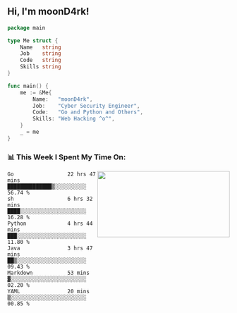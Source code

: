 <h2> Hi, I'm moonD4rk!</h2>

```go
package main

type Me struct {
	Name   string
	Job    string
	Code   string
	Skills string
}

func main() {
	me := &Me{
		Name:   "moonD4rk",
		Job:    "Cyber Security Engineer",
		Code:   "Go and Python and Others",
		Skills: "Web Hacking ^o^",
	}
	_ = me
}
```

<h3>📊 This Week I Spent My Time On:</h3>
<img align='right' src="https://github-readme-stats.vercel.app/api?username=moond4rk&show_icons=true&theme=radical", width="300" height="150">

<!--START_SECTION:waka-->

```text
Go                 22 hrs 47 mins  ██████████████▒░░░░░░░░░░   56.74 %
sh                 6 hrs 32 mins   ████░░░░░░░░░░░░░░░░░░░░░   16.28 %
Python             4 hrs 44 mins   ███░░░░░░░░░░░░░░░░░░░░░░   11.80 %
Java               3 hrs 47 mins   ██▒░░░░░░░░░░░░░░░░░░░░░░   09.43 %
Markdown           53 mins         ▓░░░░░░░░░░░░░░░░░░░░░░░░   02.20 %
YAML               20 mins         ▒░░░░░░░░░░░░░░░░░░░░░░░░   00.85 %
```

<!--END_SECTION:waka-->

